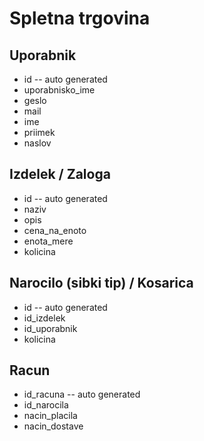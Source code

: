 # Spletna trgovina

## Uporabnik

- id              -- auto generated
- uporabnisko_ime
- geslo
- mail
- ime
- priimek
- naslov

## Izdelek / Zaloga

- id              -- auto generated
- naziv
- opis
- cena_na_enoto
- enota_mere
- kolicina

## Narocilo (sibki tip) / Kosarica

- id              -- auto generated
- id_izdelek
- id_uporabnik
- kolicina

## Racun

- id_racuna       -- auto generated
- id_narocila
- nacin_placila
- nacin_dostave